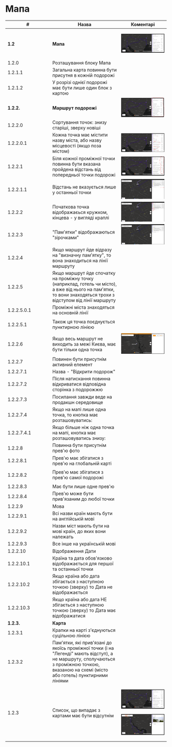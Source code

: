 # Мапа



<table><thead><tr><th width="126">#</th><th>Назва</th><th>Коментарі</th></tr></thead><tbody><tr><td><strong>1.2</strong></td><td><strong>Мапа</strong></td><td><p></p><p><img src="../../../.gitbook/assets/image (8).png" alt="" data-size="original"></p></td></tr><tr><td>1.2.0</td><td>Розташування блоку Мапа</td><td><img src="https://github.com/scholokov/long-travel-2/assets/22824947/878298c4-2b34-4d32-b92b-b3755e3bd8d5" alt="" data-size="original"></td></tr><tr><td>1.2.1.1</td><td>Загальна карта повинна бути присутня в кожній подорожі</td><td></td></tr><tr><td>1.2.1.2</td><td>У розрізі однієї подорожі має бути лише один блок з картою</td><td></td></tr><tr><td><strong>1.2.2.</strong></td><td><strong>Маршрут подорожі</strong></td><td><img src="../../../.gitbook/assets/image (1).png" alt="" data-size="original"></td></tr><tr><td>1.2.2.0</td><td>Сортування точок: знизу старіші, зверху новіші</td><td></td></tr><tr><td>1.2.2.0.1</td><td>Кожна точка має містити назву міста, або назву місцевості (якщо поза містом)</td><td><img src="../../../.gitbook/assets/image (7).png" alt="" data-size="original"></td></tr><tr><td>1.2.2.1 </td><td>Біля кожної проміжної точки повинна бути вказана пройдена відстань від попередньої точки подорожі </td><td><img src="../../../.gitbook/assets/image (2).png" alt="" data-size="original"></td></tr><tr><td>1.2.2.1.1</td><td>Відстань не вказується лише у останньої точки</td><td><img src="../../../.gitbook/assets/image (4).png" alt="" data-size="original"></td></tr><tr><td>1.2.2.2</td><td>Початкова точка відображаєься кружком, кінцева - у вигляді краплі </td><td><img src="../../../.gitbook/assets/image (5).png" alt="" data-size="original"></td></tr><tr><td>1.2.2.3</td><td>"Пам'ятки" відображаються "зірочками"</td><td><img src="../../../.gitbook/assets/image (6).png" alt="" data-size="original"></td></tr><tr><td>1.2.2.4</td><td>Якщо маршрут йде відразу на "визначну пам'ятку", то вона знаходиться на лінії маршруту </td><td></td></tr><tr><td>1.2.2.5</td><td>Якщо маршрут йде спочатку на проміжну точку (наприклад, готель чи місто), а вже від нього на пам'ятки, то вони знаходяться трохи з відступом від лінії маршруту </td><td></td></tr><tr><td>1.2.2.5.0.1</td><td>Проміжні міста знаходяться на основній лінії</td><td></td></tr><tr><td>1.2.2.5.1</td><td>Також ця точка поєднується пунктирною лінією </td><td><p></p><p><img src="https://user-images.githubusercontent.com/22824947/195812719-ab592b5b-f3bb-4f81-830a-79cd9b339a2d.png" alt="" data-size="original"></p></td></tr><tr><td>1.2.2.6</td><td>Якщо весь маршрут не виходить за межі Києва, має бути тільки одна точка </td><td><img src="../../../.gitbook/assets/image.png" alt="" data-size="original"></td></tr><tr><td>1.2.2.7 </td><td>Повинен бути присутнім активний елемент</td><td></td></tr><tr><td>1.2.2.7.1</td><td>Назва - "Відкрити подорож"</td><td></td></tr><tr><td>1.2.2.7.2</td><td>Після натискання повинна відкриватися відповідна сторінка з подорожжю</td><td></td></tr><tr><td>1.2.2.7.3</td><td> Посилання завжди веде на продакшн середовище</td><td></td></tr><tr><td>1.2.2.7.4</td><td>Якщо на мапі лише одна точка, то кнопка має розташовуватись:</td><td><p></p><p><img src="https://github.com/scholokov/long-travel-2/assets/22824947/00db6276-95f3-4942-8f31-b412092cfe29" alt="" data-size="original"></p></td></tr><tr><td>1.2.2.7.4.1</td><td>Якщо більше ніж одна точка на мапі, кнопка має розташовуватись знизу:</td><td><p></p><p><img src="https://github.com/scholokov/long-travel-2/assets/22824947/482849d3-62a4-4ad8-b038-faad850bd038" alt="" data-size="original"></p></td></tr><tr><td>1.2.2.8</td><td>Повинна бути присутнім прев'ю фото</td><td></td></tr><tr><td>1.2.2.8.1</td><td>Прев'ю має збігатися з прев'ю на глобальній карті</td><td></td></tr><tr><td>1.2.2.8.2</td><td>Прев'ю має збігатися з прев'ю самої подорожі</td><td><p></p><p><img src="https://user-images.githubusercontent.com/22824947/202218150-736e2d45-1b4a-48ad-9cea-66813b518e6b.png" alt="" data-size="original"></p></td></tr><tr><td>1.2.2.8.3</td><td>Має бути лише одне прев'ю</td><td></td></tr><tr><td>1.2.2.8.4</td><td>Прев'ю може бути прив'язаним до любої точки</td><td></td></tr><tr><td>1.2.2.9</td><td>Мова</td><td></td></tr><tr><td>1.2.2.9.1</td><td>Всі назви країн мають бути на англійській мові</td><td></td></tr><tr><td>1.2.2.9.2</td><td>Назви міст мають бути на мові країн, до яких вони належать</td><td></td></tr><tr><td>1.2.2.9.3</td><td>Все інше на українській мові</td><td></td></tr><tr><td>1.2.2.10</td><td>Відображення Дати</td><td></td></tr><tr><td>1.2.2.10.1</td><td>Країна та дата обов'язково відображається для першої та останньої точки</td><td></td></tr><tr><td>1.2.2.10.2</td><td>Якщо країна або дата збігається з наступною точкою (зверху) то Дата не відображається</td><td></td></tr><tr><td>1.2.2.10.3</td><td>Якщо країна або дата НЕ збігається з наступною точкою (зверху) то Дата має відображатися</td><td></td></tr><tr><td><strong>1.2.3.</strong></td><td><strong>Карта</strong></td><td></td></tr><tr><td>1.2.3.1</td><td>Крапки на карті з'єднуються суцільною лінією </td><td></td></tr><tr><td>1.2.3.2</td><td>Пам'ятки, які прив'язані до якоїсь проміжної точки (і на "Легенді" мають відступ), а не маршруту, сполучаються з проміжною точкою, вказаною на схемі (місто або готель) пунктирними лініями </td><td></td></tr><tr><td>1.2.3</td><td>Список, що випадає з картами має бути відсутнім</td><td><p></p><p><img src="../../../.gitbook/assets/image (8).png" alt="" data-size="original"></p><p><img src="../../../.gitbook/assets/image (1) (1).png" alt="" data-size="original"></p></td></tr></tbody></table>

